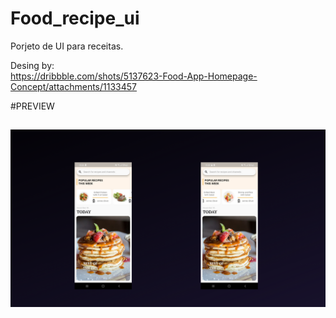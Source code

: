 # Food_recipe_ui

Porjeto de UI para receitas.


Desing by:  
https://dribbble.com/shots/5137623-Food-App-Homepage-Concept/attachments/1133457


#PREVIEW
##
![](assets/app.png)
